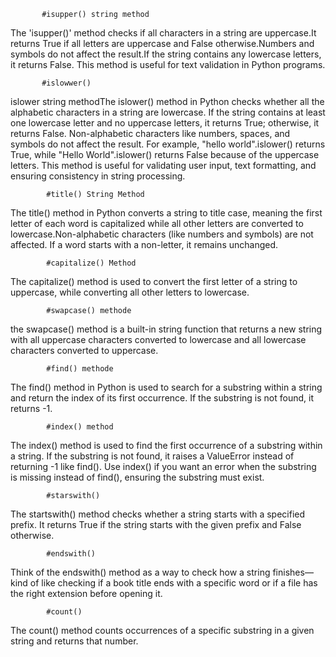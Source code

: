 
           #isupper() string method

The 'isupper()' method checks if all characters in a string are uppercase.It returns True if all letters are uppercase and False otherwise.Numbers and symbols do not affect the result.If the string contains any lowercase letters, it returns False. This method is useful for text validation in Python programs.


           #islowwer()
islower string methodThe islower() method in Python checks whether all the alphabetic characters in a string are lowercase. If the string contains at least one lowercase letter and no uppercase letters, it returns True; otherwise, it returns False. Non-alphabetic characters like numbers, spaces, and symbols do not affect the result. For example, "hello world".islower() returns True, while "Hello World".islower() returns False because of the uppercase letters. This method is useful for validating user input, text formatting, and ensuring consistency in string processing.
          

            #title() String Method
The title() method in Python converts a string to title case, meaning the first letter of each word is capitalized while all other letters are converted to lowercase.Non-alphabetic characters (like numbers and symbols) are not affected. If a word starts with a non-letter, it remains unchanged.


            #capitalize() Method
The capitalize() method is used to convert the first letter of a string to uppercase, while converting all other letters to lowercase.


            #swapcase() methode
the swapcase() method is a built-in string function that returns a new string with all uppercase characters converted to lowercase and all lowercase characters converted to uppercase.


            #find() methode
The find() method in Python is used to search for a substring within a string and return the index of its first occurrence. If the substring is not found, it returns -1.

            
            #index() method
The index() method is used to find the first occurrence of a substring within a string. If the substring is not found, it raises a ValueError instead of returning -1 like find(). Use index() if you want an error when the substring is missing instead of find(), ensuring the substring must exist.

            #starswith()
The startswith() method checks whether a string starts with a specified prefix. It returns True if the string starts with the given prefix and False otherwise.


            #endswith()
Think of the endswith() method as a way to check how a string finishes—kind of like checking if a book title ends with a specific word or if a file has the right extension before opening it.


            #count()
The count() method counts occurrences of a specific substring in a given string and returns that number.